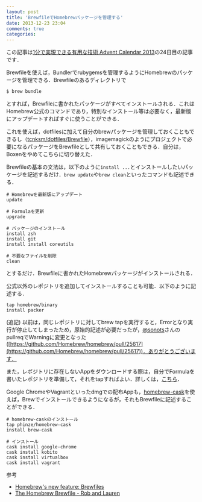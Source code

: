 ```yaml
---
layout: post
title: 'BrewfileでHomebrewパッケージを管理する'
date: 2013-12-23 23:04
comments: true
categories: 
---
```


この記事は[1分で実現できる有用な技術 Advent Calendar 2013](http://qiita.com/advent-calendar/2013/one-minute)の24日目の記事です．


Brewfileを使えば，Bundlerでrubygemsを管理するようにHomebrewのパッケージを管理できる．Brewfileのあるディレクトリで

```bash
$ brew bundle
```

とすれば，Brewfileに書かれたパッケージがすべてインストールされる．これはHomebrew公式のコマンドであり，特別なインストール等は必要なく，最新版にアップデートすればすぐに使うことができる．

これを使えば，dotfilesに加えて自分のbrewパッケージを管理しておくこともできるし（[tcnksm/dotfiles/Brewfile](https://github.com/tcnksm/dotfiles/blob/master/Brewfile)），imagemagickのようにプロジェクトで必要になるパッケージをBrewfileとして共有しておくこともできる．自分は，Boxenをやめてこちらに切り替えた．

Brewfileの基本の文法は，以下のように`install ...`とインストールしたいパッケージを記述するだけ．`brew update`や`brew clean`といったコマンドも記述できる．

```
# Homebrewを最新版にアップデート
update

# Formulaを更新
upgrade

# パッケージのインストール
install zsh
install git
install install coreutils

# 不要なファイルを削除
clean
```


とするだけ．Brewfileに書かれたHomebrewパッケージがインストールされる．

公式以外のレポジトリを追加してインストールすることも可能．以下のように記述する．

```
tap homebrew/binary
install packer
```

(追記) 以前は，同じレポジトリに対してbrew tapを実行すると，Errorとなり実行が停止してしまったため，原始的記述が必要だったが，[@sonots](https://twitter.com/sonot)さんのpullreqでWarningに変更となった([https://github.com/Homebrew/homebrew/pull/25617](https://github.com/Homebrew/homebrew/pull/25617))．ありがとうございます．

また，レポジトリに存在しないAppをダウンロードする際は，自分でFormulaを書いたレポジトリを準備して，それをtapすればよい．詳しくは，[こちら](http://blog.livedoor.jp/sonots/archives/35251881.html)．

Google ChromeやVagrantといったdmgでの配布Appも，[homebrew-cask](https://github.com/phinze/homebrew-cask)を使えば，Brewでインストールできるようになるが，それもBrewfileに記述することができる．

```
# homebrew-caskのインストール
tap phinze/homebrew-cask
install brew-cask

# インストール
cask install google-chrome
cask install kobito
cask install virtualbox
cask install vagrant
```

参考

- [Homebrew's new feature: Brewfiles](https://coderwall.com/p/afmnbq)
- [The Homebrew Brewfile - Rob and Lauren](http://robandlauren.com/2013/11/27/homebrew-brewfile/)














